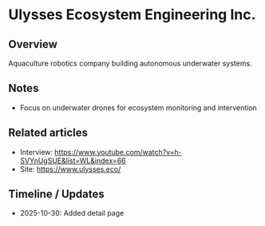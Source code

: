 # Ulysses Ecosystem Engineering Inc.

## Overview
Aquaculture robotics company building autonomous underwater systems.

## Notes
- Focus on underwater drones for ecosystem monitoring and intervention

## Related articles
- Interview: https://www.youtube.com/watch?v=h-SVYnUgSUE&list=WL&index=66
- Site: https://www.ulysses.eco/

## Timeline / Updates
- 2025-10-30: Added detail page
